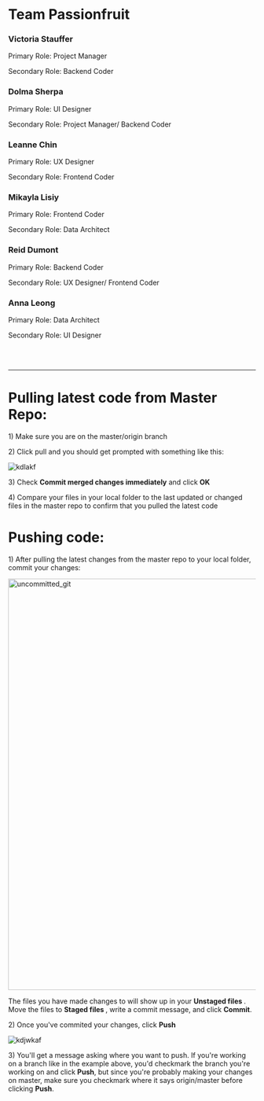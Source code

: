 # Team Passionfruit 
<!-- tetsing -->
<h3><b> Victoria Stauffer </b></h3>
<p>Primary Role: Project Manager</p>
<p>Secondary Role: Backend Coder</p>
<h3><b> Dolma Sherpa </b></h3>
<p>Primary Role: UI Designer</p>
<p>Secondary Role: Project Manager/ Backend Coder</p>
<h3><b> Leanne Chin </b></h3>
<p>Primary Role: UX Designer</p>
<p>Secondary Role: Frontend Coder</p>
<h3><b> Mikayla Lisiy </b></h3>
<p>Primary Role: Frontend Coder</p>
<p>Secondary Role: Data Architect</p>
<h3><b> Reid Dumont </b></h3>
<p>Primary Role: Backend Coder</p>
<p>Secondary Role: UX Designer/ Frontend Coder</p>
<h3><b> Anna Leong </b></h3>
<p>Primary Role: Data Architect</p>
<p>Secondary Role: UI Designer</p>
<br></br>
<hr></hr>
<h1>Pulling latest code from Master Repo:</h1>
<p> 1) Make sure you are on the master/origin branch</p>
<p> 2) Click pull and you should get prompted with something like this:</p>

![kdlakf](https://user-images.githubusercontent.com/55995794/89057765-36d26000-d32c-11ea-88f4-807e3d782215.jpg)

<p> 3) Check <b>Commit merged changes immediately</b> and click <b>OK</b></p> 
<p> 4) Compare your files in your local folder to the last updated or changed files in the master repo to confirm that you pulled the latest code </p>
<h1>Pushing code:</h1>
<p> 1) After pulling the latest changes from the master repo to your local folder, commit your changes: </p>

<img width="837" alt="uncommitted_git" src="https://user-images.githubusercontent.com/55995794/89105629-af9af000-d3f0-11ea-8e6c-5402cb948013.png">

<p> The files you have made changes to will show up in your <b> Unstaged files </b>. Move the files to <b> Staged files </b>, write a commit message, and click <b>Commit</b>.</p>
<p> 2) Once you've commited your changes, click <b>Push</b>
  
![kdjwkaf](https://user-images.githubusercontent.com/55995794/89105738-d6a5f180-d3f1-11ea-9bd2-731a551563df.png)

<p> 3) You'll get a message asking where you want to push. If you're working on a branch like in the example above, you'd checkmark the branch you're working on and click <b>Push</b>, but since you're probably making your changes on master, make sure you checkmark where it says origin/master before clicking <b>Push</b>.</p>
